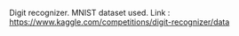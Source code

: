 Digit recognizer. MNIST dataset used.
Link : https://www.kaggle.com/competitions/digit-recognizer/data
